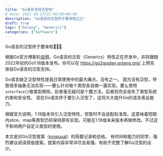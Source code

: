 ```yaml
---
title: "Go语言支持泛型啦"
# date: 2021-10-27T22:00:00+08:00
description: "Go语言的泛型终于要来啦🎉🎉🎉"
draft: true
tags: ["Golang", "Generics"]
categories: ["Software"]
---
```


Go语言的泛型终于要来啦🎉🎉🎉.

根据Go官方博客的[说明](https://go.dev/blog/generics-proposal)，Go语言的泛型（Generics）特性正在开发中，并将跟随2022年初的Go1.18版本发布。你可以在 https://go2goplay.golang.org/ 上预先体验Go语言的泛型支持。

Go语言缺乏泛型特性是我日常使用中的最大痛点，没有之一。
因为没有泛型，导致很多抽象无法实现——要么针对每个类型各自做一遍实现，要么使用`interface{}`做类型擦除。前者毫无疑问是个蠢方法，后者则完全丧失了类型系统约束和安全性。
现在Go语言终于要引入泛型了，这将大大提升Go的语言表达能力。

根据官方说明，1.18版本将引入泛型特性，但暂时不会适配标准库。这意味着短期内slice、map等类型仍将保持原有实现，可能在1.19或未来版本再做修改。不过这不影响用户自定义类型的使用。

本文是对Go泛型提案（[proposal](https://go.googlesource.com/proposal/+/refs/heads/master/design/43651-type-parameters.md)）的简要记录和总结。
有时间和能力的同学，强烈建议阅读原版提案。提案内容非常详尽且易懂，有助于完整了解Go泛型的设计。

